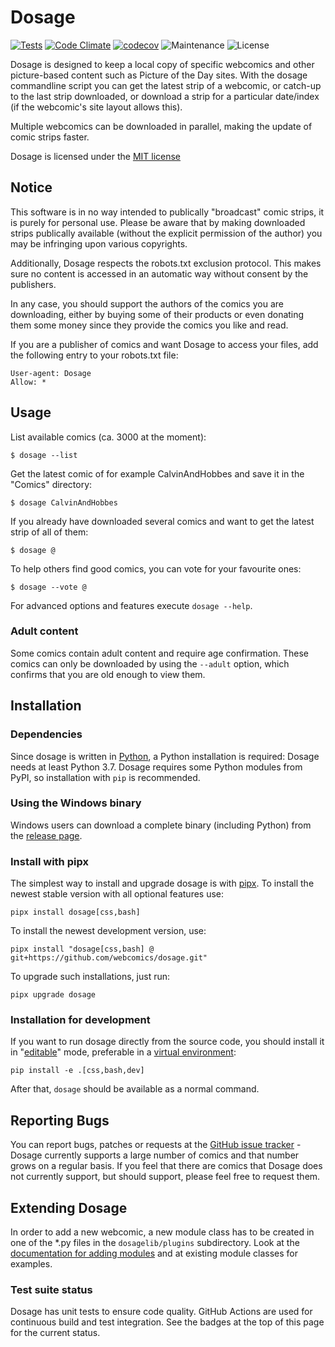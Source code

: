 # Dosage

[![Tests](https://github.com/webcomics/dosage/actions/workflows/test.yml/badge.svg)](https://github.com/webcomics/dosage/actions/workflows/test.yml)
[![Code Climate](https://codeclimate.com/github/webcomics/dosage/badges/gpa.svg)](https://codeclimate.com/github/webcomics/dosage)
[![codecov](https://codecov.io/gh/webcomics/dosage/branch/master/graph/badge.svg)](https://codecov.io/gh/webcomics/dosage)
![Maintenance](https://img.shields.io/maintenance/yes/2022.svg)
![License](https://img.shields.io/github/license/webcomics/dosage)

Dosage is designed to keep a local copy of specific webcomics and other
picture-based content such as Picture of the Day sites. With the dosage
commandline script you can get the latest strip of a webcomic, or catch-up to
the last strip downloaded, or download a strip for a particular date/index (if
the webcomic's site layout allows this).

Multiple webcomics can be downloaded in parallel, making the update of comic
strips faster.

Dosage is licensed under the [MIT license](COPYING)

## Notice

This software is in no way intended to publically "broadcast" comic strips, it
is purely for personal use. Please be aware that by making downloaded strips
publically available (without the explicit permission of the author) you may be
infringing upon various copyrights.

Additionally, Dosage respects the robots.txt exclusion protocol. This makes
sure no content is accessed in an automatic way without consent by the
publishers.

In any case, you should support the authors of the comics you are downloading,
either by buying some of their products or even donating them some money since
they provide the comics you like and read.

If you are a publisher of comics and want Dosage to access your files,
add the following entry to your robots.txt file:

    User-agent: Dosage
    Allow: *

## Usage

List available comics (ca. 3000 at the moment):

    $ dosage --list

Get the latest comic of for example CalvinAndHobbes and save it in the "Comics"
directory:

    $ dosage CalvinAndHobbes

If you already have downloaded several comics and want to get the latest strip
of all of them:

    $ dosage @


To help others find good comics, you can vote for your favourite ones:

    $ dosage --vote @

For advanced options and features execute `dosage --help`.

### Adult content

Some comics contain adult content and require age confirmation. These comics
can only be downloaded by using the `--adult` option, which confirms that you
are old enough to view them.

## Installation

### Dependencies

Since dosage is written in [Python](http://www.python.org/), a Python
installation is required: Dosage needs at least Python 3.7. Dosage requires
some Python modules from PyPI, so installation with `pip` is recommended.

### Using the Windows binary

Windows users can download a complete binary (including Python) from the
[release page].

[release page]: https://github.com/webcomics/dosage/releases/latest

### Install with pipx

The simplest way to install and upgrade dosage is with [pipx]. To install the
newest stable version with all optional features use:

    pipx install dosage[css,bash]

To install the newest development version, use:

    pipx install "dosage[css,bash] @ git+https://github.com/webcomics/dosage.git"

To upgrade such installations, just run:

    pipx upgrade dosage

### Installation for development

If you want to run dosage directly from the source code, you should install
it in "[editable]" mode, preferable in a [virtual environment]:

    pip install -e .[css,bash,dev]


After that, `dosage` should be available as a normal command.

[pipx]: https://github.com/pipxproject/pipx
[editable]: https://pip.pypa.io/en/stable/reference/pip_install/#editable-installs
[virtual environment]: https://docs.python.org/3/library/venv.html

## Reporting Bugs

You can report bugs, patches or requests at the [GitHub issue
tracker](https://github.com/webcomics/dosage/issues) - Dosage currently
supports a large number of comics and that number grows on a regular basis. If
you feel that there are comics that Dosage does not currently support, but
should support, please feel free to request them.

## Extending Dosage

In order to add a new webcomic, a new module class has to be created in one of
the *.py files in the `dosagelib/plugins` subdirectory. Look at the
[documentation for adding modules](doc/adding_new_comics.md) and at
existing module classes for examples.

### Test suite status

Dosage has unit tests to ensure code quality. GitHub Actions are used for
continuous build and test integration. See the badges at the top of this page
for the current status.
